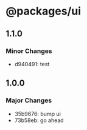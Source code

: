 # @packages/ui

## 1.1.0

### Minor Changes

- d940491: test

## 1.0.0

### Major Changes

- 35b9676: bump ui
- 73b58eb: go ahead
